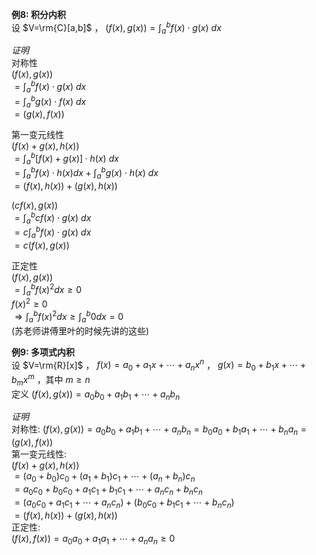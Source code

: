 **例8: 积分内积**  
设 $V=\rm{C}[a,b]$ ， $(f(x),g(x))=\int_a^bf(x)\cdot g(x)\ dx$   
  
*证明*  
对称性  
 $(f(x),g(x))$   
 $=\int_a^bf(x)\cdot g(x)\ dx$   
 $=\int_a^bg(x)\cdot f(x)\ dx$   
 $=(g(x),f(x))$   
  
第一变元线性  
 $(f(x)+g(x),h(x))$   
 $=\int_a^b[f(x)+g(x)]\cdot h(x)\ dx$   
 $=\int_a^bf(x)\cdot h(x)dx+\int_a^bg(x)\cdot h(x)\ dx$   
 $=(f(x),h(x))+(g(x),h(x))$   
  
 $(cf(x),g(x))$   
 $=\int_a^bcf(x)\cdot g(x)\ dx$   
 $=c\int_a^bf(x)\cdot g(x)\ dx$   
 $=c(f(x),g(x))$   
  
正定性  
 $(f(x),g(x))$   
 $=\int_a^bf(x)^2dx\geq0$   
 $f(x)^2\geq0$   
 $\Rightarrow\int_a^bf(x)^2dx\geq\int_a^b0dx=0$   
(苏老师讲傅里叶的时候先讲的这些)  
  
**例9: 多项式内积**  
设 $V=\rm{R}[x]$ ， $f(x)=a_0+a_1x+\cdots+a_nx^n$ ， $g(x)=b_0+b_1x+\cdots+b_mx^m$ ，其中 $m\geq n$   
定义 $(f(x),g(x))=a_0b_0+a_1b_1+\cdots+a_nb_n$   
  
*证明*  
对称性:  $(f(x),g(x))=a_0b_0+a_1b_1+\cdots+a_nb_n=b_0a_0+b_1a_1+\cdots+b_na_n=(g(x),f(x))$   
第一变元线性:   
 $(f(x)+g(x),h(x))$   
 $=(a_0+b_0)c_0+(a_1+b_1)c_1+\cdots+(a_n+b_n)c_n$   
 $=a_0c_0+b_0c_0+a_1c_1+b_1c_1+\cdots+a_nc_n+b_nc_n$   
 $=(a_0c_0+a_1c_1+\cdots+a_nc_n)+(b_0c_0+b_1c_1+\cdots+b_nc_n)$   
 $=(f(x),h(x))+(g(x),h(x))$   
正定性:  
 $(f(x),f(x))=a_0a_0+a_1a_1+\cdots+a_na_n\geq0$   
